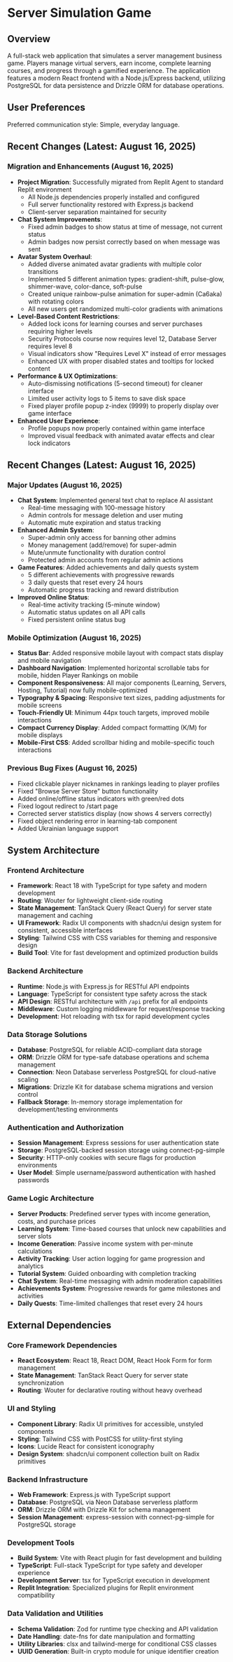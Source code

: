 # Server Simulation Game

## Overview

A full-stack web application that simulates a server management business game. Players manage virtual servers, earn income, complete learning courses, and progress through a gamified experience. The application features a modern React frontend with a Node.js/Express backend, utilizing PostgreSQL for data persistence and Drizzle ORM for database operations.

## User Preferences

Preferred communication style: Simple, everyday language.

## Recent Changes (Latest: August 16, 2025)

### Migration and Enhancements (August 16, 2025)
- **Project Migration**: Successfully migrated from Replit Agent to standard Replit environment
  - All Node.js dependencies properly installed and configured
  - Full server functionality restored with Express.js backend
  - Client-server separation maintained for security
- **Chat System Improvements**: 
  - Fixed admin badges to show status at time of message, not current status
  - Admin badges now persist correctly based on when message was sent
- **Avatar System Overhaul**: 
  - Added diverse animated avatar gradients with multiple color transitions
  - Implemented 5 different animation types: gradient-shift, pulse-glow, shimmer-wave, color-dance, soft-pulse
  - Created unique rainbow-pulse animation for super-admin (Ca6aka) with rotating colors
  - All new users get randomized multi-color gradients with animations
- **Level-Based Content Restrictions**: 
  - Added lock icons for learning courses and server purchases requiring higher levels
  - Security Protocols course now requires level 12, Database Server requires level 8
  - Visual indicators show "Requires Level X" instead of error messages
  - Enhanced UX with proper disabled states and tooltips for locked content
- **Performance & UX Optimizations**: 
  - Auto-dismissing notifications (5-second timeout) for cleaner interface
  - Limited user activity logs to 5 items to save disk space
  - Fixed player profile popup z-index (9999) to properly display over game interface
- **Enhanced User Experience**: 
  - Profile popups now properly contained within game interface
  - Improved visual feedback with animated avatar effects and clear lock indicators

## Recent Changes (Latest: August 16, 2025)

### Major Updates (August 16, 2025)
- **Chat System**: Implemented general text chat to replace AI assistant
  - Real-time messaging with 100-message history
  - Admin controls for message deletion and user muting
  - Automatic mute expiration and status tracking
- **Enhanced Admin System**: 
  - Super-admin only access for banning other admins
  - Money management (add/remove) for super-admin
  - Mute/unmute functionality with duration control
  - Protected admin accounts from regular admin actions
- **Game Features**: Added achievements and daily quests system
  - 5 different achievements with progressive rewards
  - 3 daily quests that reset every 24 hours
  - Automatic progress tracking and reward distribution
- **Improved Online Status**: 
  - Real-time activity tracking (5-minute window)
  - Automatic status updates on all API calls
  - Fixed persistent online status bug

### Mobile Optimization (August 16, 2025)
- **Status Bar**: Added responsive mobile layout with compact stats display and mobile navigation
- **Dashboard Navigation**: Implemented horizontal scrollable tabs for mobile, hidden Player Rankings on mobile
- **Component Responsiveness**: All major components (Learning, Servers, Hosting, Tutorial) now fully mobile-optimized
- **Typography & Spacing**: Responsive text sizes, padding adjustments for mobile screens
- **Touch-Friendly UI**: Minimum 44px touch targets, improved mobile interactions
- **Compact Currency Display**: Added compact formatting (K/M) for mobile displays
- **Mobile-First CSS**: Added scrollbar hiding and mobile-specific touch interactions

### Previous Bug Fixes (August 16, 2025)
- Fixed clickable player nicknames in rankings leading to player profiles
- Fixed "Browse Server Store" button functionality
- Added online/offline status indicators with green/red dots
- Fixed logout redirect to /start page
- Corrected server statistics display (now shows 4 servers correctly)
- Fixed object rendering error in learning-tab component
- Added Ukrainian language support

## System Architecture

### Frontend Architecture
- **Framework**: React 18 with TypeScript for type safety and modern development
- **Routing**: Wouter for lightweight client-side routing
- **State Management**: TanStack Query (React Query) for server state management and caching
- **UI Framework**: Radix UI components with shadcn/ui design system for consistent, accessible interfaces
- **Styling**: Tailwind CSS with CSS variables for theming and responsive design
- **Build Tool**: Vite for fast development and optimized production builds

### Backend Architecture
- **Runtime**: Node.js with Express.js for RESTful API endpoints
- **Language**: TypeScript for consistent type safety across the stack
- **API Design**: RESTful architecture with `/api` prefix for all endpoints
- **Middleware**: Custom logging middleware for request/response tracking
- **Development**: Hot reloading with tsx for rapid development cycles

### Data Storage Solutions
- **Database**: PostgreSQL for reliable ACID-compliant data storage
- **ORM**: Drizzle ORM for type-safe database operations and schema management
- **Connection**: Neon Database serverless PostgreSQL for cloud-native scaling
- **Migrations**: Drizzle Kit for database schema migrations and version control
- **Fallback Storage**: In-memory storage implementation for development/testing environments

### Authentication and Authorization
- **Session Management**: Express sessions for user authentication state
- **Storage**: PostgreSQL-backed session storage using connect-pg-simple
- **Security**: HTTP-only cookies with secure flags for production environments
- **User Model**: Simple username/password authentication with hashed passwords

### Game Logic Architecture
- **Server Products**: Predefined server types with income generation, costs, and purchase prices
- **Learning System**: Time-based courses that unlock new capabilities and server slots
- **Income Generation**: Passive income system with per-minute calculations
- **Activity Tracking**: User action logging for game progression and analytics
- **Tutorial System**: Guided onboarding with completion tracking
- **Chat System**: Real-time messaging with admin moderation capabilities
- **Achievements System**: Progressive rewards for game milestones and activities
- **Daily Quests**: Time-limited challenges that reset every 24 hours

## External Dependencies

### Core Framework Dependencies
- **React Ecosystem**: React 18, React DOM, React Hook Form for form management
- **State Management**: TanStack React Query for server state synchronization
- **Routing**: Wouter for declarative routing without heavy overhead

### UI and Styling
- **Component Library**: Radix UI primitives for accessible, unstyled components
- **Styling**: Tailwind CSS with PostCSS for utility-first styling
- **Icons**: Lucide React for consistent iconography
- **Design System**: shadcn/ui component collection built on Radix primitives

### Backend Infrastructure
- **Web Framework**: Express.js with TypeScript support
- **Database**: PostgreSQL via Neon Database serverless platform
- **ORM**: Drizzle ORM with Drizzle Kit for schema management
- **Session Management**: express-session with connect-pg-simple for PostgreSQL storage

### Development Tools
- **Build System**: Vite with React plugin for fast development and building
- **TypeScript**: Full-stack TypeScript for type safety and developer experience
- **Development Server**: tsx for TypeScript execution in development
- **Replit Integration**: Specialized plugins for Replit environment compatibility

### Data Validation and Utilities
- **Schema Validation**: Zod for runtime type checking and API validation
- **Date Handling**: date-fns for date manipulation and formatting
- **Utility Libraries**: clsx and tailwind-merge for conditional CSS classes
- **UUID Generation**: Built-in crypto module for unique identifier creation